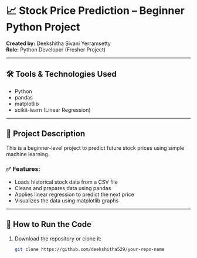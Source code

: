 # 📈 Stock Price Prediction – Beginner Python Project

**Created by:** Deekshitha Sivani Yerramsetty  
**Role:** Python Developer (Fresher Project)

---

## 🛠️ Tools & Technologies Used
- Python
- pandas
- matplotlib
- scikit-learn (Linear Regression)

---

## 📂 Project Description
This is a beginner-level project to predict future stock prices using simple machine learning.

### ✅ Features:
- Loads historical stock data from a CSV file
- Cleans and prepares data using pandas
- Applies linear regression to predict the next price
- Visualizes the data using matplotlib graphs

---

## 🧪 How to Run the Code

1. Download the repository or clone it:
   ```bash
   git clone https://github.com/deekshitha529/your-repo-name
